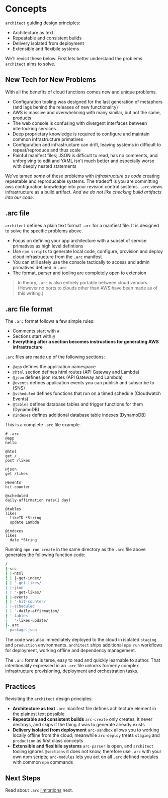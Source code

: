 # Concepts

`architect` guiding design principles:

- Architecture as text
- Repeatable and consistent builds
- Delivery isolated from deployment
- Extensible and flexibile systems

We'll revisit these below. First lets better understand the problems `architect` aims to solve.

## New Tech for New Problems

With all the benefits of cloud functions comes new and unique problems.

- Configuration tooling was designed for the last generation of metaphors (and lags behind the releases of new functionality)
- AWS is massive and overwhelming with many similar, but not the same, products
- The web console is confusing with divergent interfaces between interlocking services
- Deep proprietary knowledge is required to configure and maintain common infrastructure primatives
- Configuration and infrastructure can drift, leaving systems in difficult to repeat/reproduce and thus scale
- Painful manifest files; JSON is difficult to read, has no comments, and unforgiving to edit and YAML isn't much better and especially worse with deeply nested statements

We've tamed _some_ of these problems with _infrastructure as code_ creating repeatable and reproducable systems. The tradeoff is you are committing aws configuration knowledge into your revision control systems. `.arc` views infrastructure as a build artifact. *And we do not like checking build artifacts into our code.*

## .arc file

`architect` defines a plain text format `.arc` for a manfiest file. It is designed to solve the specific problems above.

- Focus on defining your app architecture with a subset of service primatives as high level defintions
- Use `npm scripts` to  generate local code, configure, provision and deploy cloud infrastructure from the `.arc` manifest
- You can still safely use the console tactically to access and admin primatives defined in `.arc`
- The format, parser and tooling are completely open to extension

> In theory, `.arc` is also entirely portable between cloud vendors. (However no ports to clouds other than AWS have been made as of this writing.)

## .arc file format

The `.arc` format follows a few simple rules:

- Comments start with `#`
- Sections start with `@`
- **Everything after a section becomes instructions for generating AWS infrastructure**

`.arc` files are made up of the following sections: 

- `@app` defines the application namespace
- `@html` section defines html routes (API Gateway and Lambda)
- `@json`  defines json routes (API Gateway and Lambda)
- `@events` defines application events you can publish and subscribe to (SNS)
- `@scheduled` defines functions that run on a timed schedule (Cloudwatch Events)
- `@tables` defines database tables and trigger functions for them (DynamoDB)
- `@indexes` defines additional database table indexes (DynamoDB)

This is a complete `.arc` file example. 

```arc
# .arc
@app
hello

@html
get /
post /likes

@json
get /likes

@events
hit-counter

@scheduled
daily-affirmation rate(1 day)

@tables
likes
  likeID *String
  update Lambda

@indexes
likes
  date *String
```

Running `npm run create` in the same directory as the `.arc` file above generates the following function code:

```bash
/
|-src
| |-html
| | |-get-index/
| | '-get-likes/
| |-json
| | '-get-likes/
| |-events
| | '-hit-counter/
| |-scheduled
| | '-daily-affirmation/
| '-tables
|   '-likes-update/
|-.arc
'-package.json
```

The code was also immediately deployed to the cloud in isolated `staging` and `production` environments. `architect` ships additional `npm run` workflows for deployment, working offline and dependency management.

The `.arc` format is terse, easy to read and quickly learnable to author. That intentionality expressed in an `.arc` file unlocks formerly complex infrastructure provisioning, deployment and orchestration tasks.

## Practices

Revisiting the `architect` design principles:

- **Architecture as text** `.arc` manifest file defines achitecture element in the plainest text possible
- **Repeatable and consistent builds** `arc-create` only creates, it never destroys, and skips if the thing it was to generate already exists
- **Delivery isolated from deployment** `arc-sandbox` allows you to working locally offline from the cloud; meanwhile `arc-deploy` treats `staging` and `production` as first class concepts
- **Extensible and flexibile systems** `arc-parser` is open, and `architect` tooling ignores `@sections` it does not know, therefore use `.arc` with your own npm scripts; `arc-modules` lets you act on all `.arc` defined modules with common `npm` commands

## Next Steps

Read about `.arc` [limitations](/intro/limits) next. 
